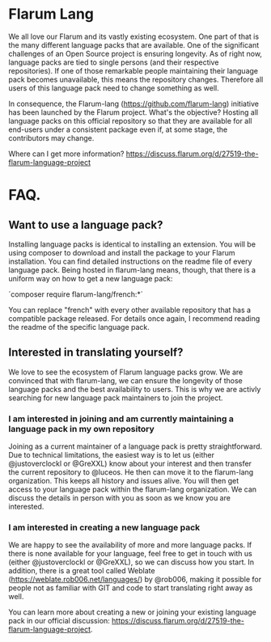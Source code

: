 # Flarum Lang
We all love our Flarum and its vastly existing ecosystem. One part of that is the many different language packs that are available. One of the significant challenges of an Open Source project is ensuring longevity. As of right now, language packs are tied to single persons (and their respective repositories). If one of those remarkable people maintaining their language pack becomes unavailable, this means the repository changes. Therefore all users of this language pack need to change something as well.

In consequence, the Flarum-lang (https://github.com/flarum-lang) initiative has been launched by the Flarum project. What's the objective? Hosting all language packs on this official repository so that they are available for all end-users under a consistent package even if, at some stage, the contributors may change.

Where can I get more information? https://discuss.flarum.org/d/27519-the-flarum-language-project

# FAQ.
## Want to use a language pack?
Installing language packs is identical to installing an extension. You will be using composer to download and install the package to your Flarum installation. You can find detailed instructions on the readme file of every language pack. Being hosted in flarum-lang means, though, that there is a uniform way on how to get a new language pack:

´composer require flarum-lang/french:*´

You can replace "french" with every other available repository that has a compatible package released. For details once again, I recommend reading the readme of the specific language pack.

## Interested in translating yourself?
We love to see the ecosystem of Flarum language packs grow. We are convinced that with flarum-lang, we can ensure the longevity of those language packs and the best availability to users. This is why we are activly searching for new language pack maintainers to join the project.

### I am interested in joining and am currently maintaining a language pack in my own repository
Joining as a current maintainer of a language pack is pretty straightforward. Due to technical limitations, the easiest way is to let us (either @justoverclockl or @GreXXL) know about your interest and then transfer the current repository to @luceos. He then can move it to the flarum-lang organization. This keeps all history and issues alive. You will then get access to your language pack within the flarum-lang organization. We can discuss the details in person with you as soon as we know you are interested.

### I am interested in creating a new language pack
We are happy to see the availability of more and more language packs. If there is none available for your language, feel free to get in touch with us (either @justoverclockl or @GreXXL), so we can discuss how you start. In addition, there is a great tool called Weblate (https://weblate.rob006.net/languages/) by @rob006, making it possible for people not as familiar with GIT and code to start translating right away as well.

You can learn more about creating a new or joining your existing language pack in our official discussion: https://discuss.flarum.org/d/27519-the-flarum-language-project.
